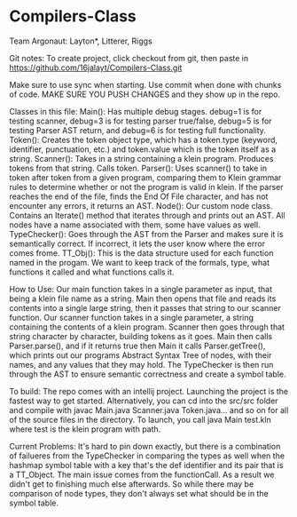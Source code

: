# Compilers-Class
Team Argonaut: Layton*, Litterer, Riggs

Git notes:
To create project, click checkout from git, then paste in https://github.com/16jalayt/Compilers-Class.git

Make sure to use sync when starting.
Use commit when done with chunks of code.
MAKE SURE YOU PUSH CHANGES and they show up in the repo.

Classes in this file:
Main(): Has multiple debug stages. debug=1 is for testing scanner, debug=3 is for testing parser true/false, 
        debug=5 is for testing Parser AST return, and debug=6 is for testing full functionality.
Token(): Creates the token object type, which has a token.type (keyword, identifier, punctuation, etc.)
         and token.value which is the token itself as a string.
Scanner(): Takes in a string containing a klein program. Produces tokens from that string. Calls token.
Parser(): Uses scanner() to take in token after token from a given program, comparing them to Klein grammar rules to 
          determine whether or not the program is valid in klein. If the parser reaches the end of the file, finds
          the End Of File character, and has not encounter any errors, it returns an AST.
Node(): Our custom node class. Contains an Iterate() method that iterates through and prints out an AST. All nodes
        have a name associated with them, some have values as well.
TypeChecker(): Goes through the AST from the Parser and makes sure it is semantically correct. If incorrect,
               it lets the user know where the error comes frome.
TT_Obj(): This is the data structure used for each function named in the progam. We want to keep track of the formals, type,
           what functions it called and what functions calls it. 


How to Use:
Our main function takes in a single parameter as input, that being a klein file name as a string. 
Main then opens that file and reads its contents into a single large string, then it passes that string to 
    our scanner function.
Our scanner function takes in a single parameter, a string containing the contents of a klein program. 
Scanner then goes through that string character by character, building tokens as it goes. 
Main then calls Parser.parse(), and if it returns true then Main it calls Parser.getTree(), which
prints out our programs Abstract Syntax Tree of nodes, with their names, and any values that they may hold.
The TypeChecker is then run through the AST to ensure semantic correctness and create a symbol table. 
    
To build: The repo comes with an intellij project. Launching the project is the fastest way to get started. 
Alternatively, you can cd into the src/src folder and compile with javac Main.java Scanner.java Token.java... 
and so on for all of the source files in the directory. To launch, you call java Main test.kln where test is 
the klein program with path.

Current Problems: It's hard to pin down exactly, but there is a combination of failueres from the TypeChecker in 
                  comparing the types as well when the hashmap symbol table with a key that's the def identifier and its
                  pair that is a TT_Object. The main issue comes from the functionCall. As a result we didn't get to finishing
                  much else afterwards. So while there may be comparison of node types, they don't always set what should be
                  in the symbol table.  
